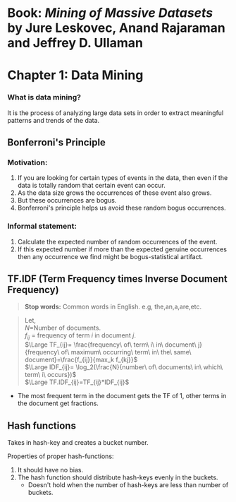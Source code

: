 # Book: *Mining of Massive Datasets* by Jure Leskovec, Anand Rajaraman and Jeffrey D. Ullaman

# Chapter 1: Data Mining

### **What is data mining?**  
It is the process of analyzing large data sets in order to extract meaningful patterns and trends of the data.

## Bonferroni's Principle
### Motivation:
1. If you are looking for certain types of events in the data, then even if the data is totally random that certain event can occur.
1. As the data size grows the occurrences of these event also grows.
1. But these occurrences are bogus.
1. Bonferroni's principle helps us avoid these random bogus occurrences.

### Informal statement:
1. Calculate the expected number of random occurrences of the event.
1. If this expected number if more than the expected genuine occurrences then any occurrence we find might be bogus-statistical artifact.

## TF.IDF (Term Frequency times Inverse Document Frequency)

>**Stop words:** Common words in English. e.g, the,an,a,are,etc.

> Let,  
> $N$=Number of documents.  
> $f_{ij}$ = frequency of term $i$ in document $j$.  
> $\Large TF_{ij}= \frac{frequency\ of\ term\ i\ in\ document\ j}{frequency\ of\ maximum\ occurring\ term\ in\ the\ same\ document}=\frac{f_{ij}}{max_k f_{kj}}$  
> $\Large IDF_{ij}= \log_2(\frac{N}{number\ of\ documents\ in\ which\ term\ i\ occurs})$  
> $\Large TF.IDF_{ij}=TF_{ij}*IDF_{ij}$  

- The most frequent term in the document gets the TF of 1, other terms in the document get fractions.

## Hash functions
Takes in hash-key and creates a bucket number.

Properties of proper hash-functions:
1. It should have no bias.
1. The hash function should distribute hash-keys evenly in the buckets.
    - Doesn't hold when the number of hash-keys are less than number of buckets.

